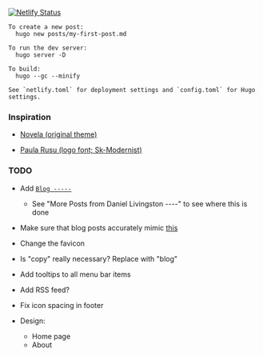 [![Netlify Status](https://api.netlify.com/api/v1/badges/3f4370c5-b2cd-47d0-8f06-ff33593fe33f/deploy-status)](https://app.netlify.com/sites/romantic-hypatia-be3b8c/deploys)

```
To create a new post:
  hugo new posts/my-first-post.md

To run the dev server:
  hugo server -D

To build:
  hugo --gc --minify

See `netlify.toml` for deployment settings and `config.toml` for Hugo settings.
```

### Inspiration

* [Novela (original theme)](https://github.com/forestryio/hugo-theme-novela)

* [Paula Rusu (logo font; Sk-Modernist)](http://paularusu.com/)

### TODO

* Add [`Blog -----`](http://jsfiddle.net/myajouri/pkm5r/)
  * See "More Posts from Daniel Livingston ----" to see where this is done
 
* Make sure that blog posts accurately mimic [this](https://novela.narative.co/Understanding-the-Gatsby-lifecycle-with-Narative)

* Change the favicon

* Is "copy" really necessary? Replace with "blog"

* Add tooltips to all menu bar items

* Add RSS feed?

* Fix icon spacing in footer

* Design:
  * Home page
  * About